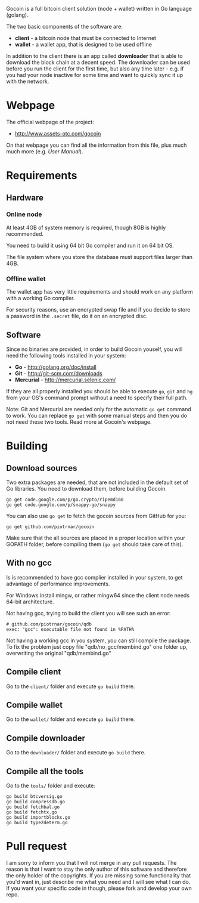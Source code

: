 Gocoin is a full bitcoin client solution (node + wallet) written in Go language (golang).

The two basic components of the software are:

* **client** - a bitcoin node that must be connected to Internet
* **wallet** - a wallet app, that is designed to be used offline

In addition to the client there is an app called **downloader** that is able to download
the block chain at a decent speed.
The downloader can be used before you run the client for the first time, but also any time later -
e.g. if you had your node inactive for some time and want to quickly sync it up with the network.


# Webpage
The official webpage of the project:

* http://www.assets-otc.com/gocoin

On that webpage you can find all the information from this file, plus much much more (e.g. *User Manual*).



# Requirements

## Hardware

### Online node
At least 4GB of system memory is required, though 8GB is highly recommended.

You need to build it using 64 bit Go compiler and run it on 64 bit OS.

The file system where you store the database must support files larger than 4GB.

### Offline wallet
The wallet app has very little requirements and should work on any platform with a working Go compiler.

For security reasons, use an encrypted swap file and if you decide to store a password in the `.secret` file,
do it on an encrypted disc.

## Software
Since no binaries are provided, in order to build Gocoin youself, you will need the following tools installed in your system:

* **Go** - http://golang.org/doc/install
* **Git** - http://git-scm.com/downloads
* **Mercurial** - http://mercurial.selenic.com/

If they are all properly installed you should be able to execute `go`, `git` and `hg` from your OS's command prompt without a need to specify their full path.

Note: Git and Mercurial are needed only for the automatic `go get` command to work. You can replace `go get` with some manual steps and then you do  not need these two tools. Read more at Gocoin's webpage.


# Building

## Download sources
Two extra  packages are needed, that are not included in the default set of Go libraries.
You need to download them, before building Gocoin.

	go get code.google.com/p/go.crypto/ripemd160
	go get code.google.com/p/snappy-go/snappy

You can also use `go get` to fetch the gocoin sources from GitHub for you:

	go get github.com/piotrnar/gocoin

Make sure that the all sources are placed in a proper location within your GOPATH folder, before compiling them (`go get` should take care of this).

## With no gcc
Is is recommended to have gcc complier installed in your system, to get advantage of performance improvements.

For Windows install mingw, or rather mingw64 since the client node needs 64-bit architecture.

Not having gcc, trying to build the client you will see such an error:

	# github.com/piotrnar/gocoin/qdb
	exec: "gcc": executable file not found in %PATH%

Not having a working gcc in you system, you can still compile the package.
To fix the problem just copy file "qdb/no_gcc/membind.go" one folder up, overwriting the original "qdb/membind.go"

## Compile client
Go to the `client/` folder and execute `go build` there.

## Compile wallet
Go to the `wallet/` folder and execute `go build` there.

## Compile downloader
Go to the `downloader/` folder and execute `go build` there.

## Compile all the tools
Go to the `tools/` folder and execute:

	go build btcversig.go
	go build compressdb.go
	go build fetchbal.go
	go build fetchtx.go
	go build importblocks.go
	go build type2determ.go


# Pull request
I am sorry to inform you that I will not merge in any pull requests.
The reason is that I want to stay the only author of this software and therefore the only holder of the copyrights.
If you are missing some functionality that you'd want in, just describe me what you need and I will see what I can do.
If you want your specific code in though, please fork and develop your own repo.
